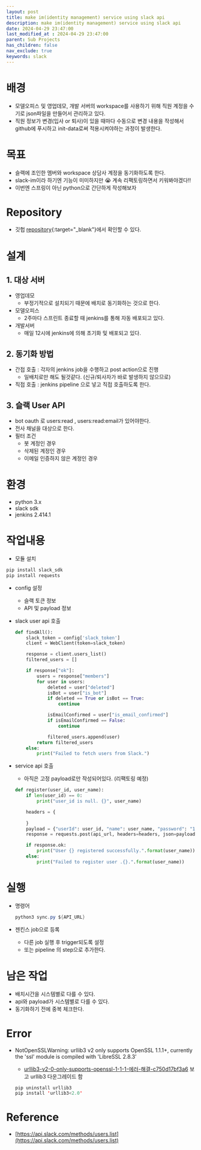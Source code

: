 ```yaml
---
layout: post
title: make im(identity management) service using slack api
description: make im(identity management) service using slack api
date: 2024-04-29 23:47:00
last_modified_at : 2024-04-29 23:47:00
parent: Sub Projects
has_children: false
nav_exclude: true
keywords: slack
---
```


# 배경

- 모델오피스 및 영업데모, 개발 서버의 workspace를 사용하기 위해 직원 계정을 수기로 json파일을 만들어서 관리하고 있다.
- 직원 정보가 변경(입사 or 퇴사)이 있을 때마다 수동으로 변경 내용을 작성해서 github에 푸시하고 init-data로써 적용시켜야하는 과정이 발생한다.

# 목표

- 슬랙에 조인한 멤버와 workspace 상담사 계정을 동기화하도록 한다.
- slack-im이라 하기엔 기능이 미미하지만 😭 계속 리팩토링하면서 키워봐야겠다!!
- 이번엔 스프링이 아닌 python으로 간단하게 작성해보자

# Repository

- 깃헙 [repository](https://github.com/tnfhrnsss/slack-im){:target="_blank"}에서 확인할 수 있다.

# 설계

## 1. 대상 서버

- 영업데모
    - 부정기적으로 설치되기 때문에 배치로 동기화하는 것으로 한다.
- 모델오피스
    - 2주마다 스프린트 종료할 때 jenkins를 통해 자동 배포되고 있다.
- 개발서버
    - 매일 12시에 jenkins에 의해 초기화 및 배포되고 있다.

## 2. 동기화 방법

- 간접 호출 : 각자의 jenkins job을 수행하고 post action으로 진행
    - 일배치로만 해도 될것같다. (신규/퇴사자가 바로 발생하지 않으므로)
- 직접 호출 : jenkins pipeline 으로 넣고 직접 호출하도록 한다.

## 3.  슬랙 User API

- bot oauth 로 users:read , users:read:email가 있어야한다.
- 전사 채널을 대상으로 한다.
- 필터 조건
    - 봇 계정인 경우
    - 삭제된 계정인 경우
    - 이메일 인증하지 않은 계정인 경우

# 환경

- python 3.x
- slack sdk
- jenkins 2.414.1

# 작업내용

- 모듈 설치

```java
pip install slack_sdk
pip install requests
```

- config 설정
    - 슬랙 토큰 정보
    - API 및 payload 정보
- slack user api 호출
    
    ```python
    def findAll():
        slack_token = config['slack_token']
        client = WebClient(token=slack_token)
    
        response = client.users_list()
        filtered_users = []
    
        if response["ok"]:
            users = response["members"]
            for user in users:
                deleted = user["deleted"]
                isBot = user["is_bot"]
                if deleted == True or isBot == True:
                    continue
    
                isEmailConfirmed = user["is_email_confirmed"]
                if isEmailConfirmed == False:
                    continue
    
                filtered_users.append(user)
            return filtered_users
        else:
            print("Failed to fetch users from Slack.")
    ```
    
- service api 호출
    - 아직은 고정 payload로만 작성되어있다. (리팩토링 예정)
    
    ```python
    def register(user_id, user_name):
        if len(user_id) == 0:
            print("user_id is null. {}", user_name)
    
        headers = {
            
        }
        payload = {"userId": user_id, "name": user_name, "password": "1", "roleGroupId": "ADMIN", "centerIds":["spectra"]}
        response = requests.post(api_url, headers=headers, json=payload)
    
        if response.ok:
            print("User {} registered successfully.".format(user_name))
        else:
            print("Failed to register user .{}.".format(user_name))
    ```
    

# 실행

- 명령어
    
    ```java
    python3 sync.py ${API_URL}
    ```
    
- 젠킨스 job으로 등록
    - 다른 job 실행 후 trigger되도록 설정
    - 또는 pipeline 의 step으로 추가한다.

# 남은 작업

- 배치시간을 시스템별로 다를 수 있다.
- api와 payload가 시스템별로 다를 수 있다.
- 동기화하기 전에 중복 체크한다.

# Error

- NotOpenSSLWarning: urllib3 v2 only supports OpenSSL 1.1.1+, currently the 'ssl' module is compiled with 'LibreSSL 2.8.3’
    - [urllib3-v2-0-only-supports-openssl-1-1-1-에러-해결-c750d17bf3a6](https://medium.com/@tlsrid1119/urllib3-v2-0-only-supports-openssl-1-1-1-%EC%97%90%EB%9F%AC-%ED%95%B4%EA%B2%B0-c750d17bf3a6) 보고 urllib3 다운그레이드 함
    
    ```java
    pip uninstall urllib3 
    pip install 'urllib3<2.0'
    ```
    

# Reference

- [https://api.slack.com/methods/users.list](https://api.slack.com/methods/users.list)